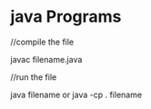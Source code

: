 # java Programs

//compile the file

javac filename.java

//run the file

java filename or java -cp . filename